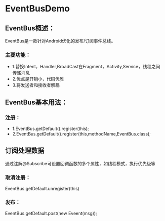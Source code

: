 # EventBusDemo

## EventBus概述：
EventBus是一款针对Android优化的发布/订阅事件总线。
### 主要功能：
- 1.替换Intent，Handler,BroadCast在Fragment，Activity,Service，线程之间传递消息
- 2.优点是开销小，代码优雅
- 3.将发送者和接收者解耦 

## EventBus基本用法：
### 注册：
- 1.EventBus.getDefault().register(this);
- 2.EventBus.getDefault().register(this,methodName,EventBus.class);

## 订阅处理数据

通过注解@Subscribe可设置回调函数的多个属性，如线程模式，执行优先级等


### 取消注册：
EventBus.getDefault.unregister(this)

### 发布：
EventBus.getDefault.post(new Eveent(msg));